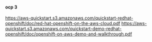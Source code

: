 #### ocp 3
https://aws-quickstart.s3.amazonaws.com/quickstart-redhat-openshift/doc/red-hat-openshift-on-the-aws-cloud.pdf
https://aws-quickstart.s3.amazonaws.com/quickstart-demo-redhat-openshift/doc/openshift-on-aws-demo-and-walkthrough.pdf
